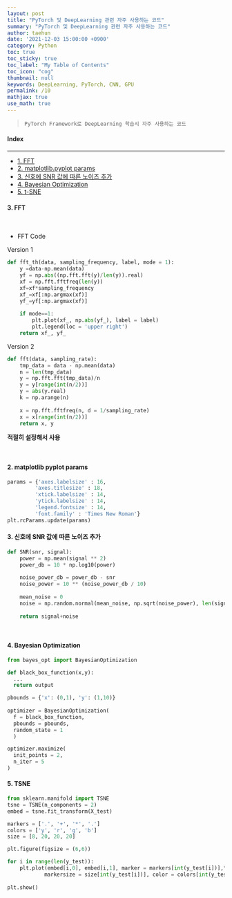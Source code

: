 ```yaml
---
layout: post
title: "PyTorch 및 DeepLearning 관련 자주 사용하는 코드"
summary: "PyTorch 및 DeepLearning 관련 자주 사용하는 코드"
author: taehun
date: '2021-12-03 15:00:00 +0900'
category: Python
toc: true
toc_sticky: true
toc_label: "My Table of Contents"
toc_icon: "cog"
thumbnail: null
keywords: DeepLearning, PyTorch, CNN, GPU
permalink: /10
mathjax: true
use_math: true
---
```


> `PyTorch Framework로 DeepLearning 학습시 자주 사용하는 코드 `

#### Index
---

- [1. FFT](#1-fft)
- [2. matplotlib.pyplot params](#2-matplotlib-pyplot-params)
- [3. 신호에 SNR 값에 따른 노이즈 추가](#3-신호에-snr-값에-따른-노이즈-추가)
- [4. Bayesian Optimization](#4-bayesian-optimization)
- [5. t-SNE](#5-tsne)


#### **3. FFT**
  
<br>
  
  - FFT Code

Version 1

```python
def fft_th(data, sampling_frequency, label, mode = 1):
    y =data-np.mean(data)
    yf = np.abs((np.fft.fft(y)/len(y)).real)
    xf = np.fft.fftfreq(len(y))
    xf=xf*sampling_frequency
    xf_=xf[:np.argmax(xf)]
    yf_=yf[:np.argmax(xf)]
    
    if mode==1:
        plt.plot(xf_, np.abs(yf_), label = label)
        plt.legend(loc = 'upper right')
    return xf_, yf_
```

Version 2

```python
def fft(data, sampling_rate):
    tmp_data = data - np.mean(data)
    n = len(tmp_data)
    y = np.fft.fft(tmp_data)/n
    y = y[range(int(n/2))]
    y = abs(y.real)
    k = np.arange(n)
    
    x = np.fft.fftfreq(n, d = 1/sampling_rate)
    x = x[range(int(n/2))]
    return x, y
```

   **적절히 설정해서 사용**

<br>

#### **2. matplotlib pyplot params**

```python
params = {'axes.labelsize' : 16,
         'axes.titlesize' : 18,
         'xtick.labelsize' : 14,
         'ytick.labelsize' : 14,
         'legend.fontsize' : 14,
         'font.family' : 'Times New Roman'}
plt.rcParams.update(params)
```

#### **3. 신호에 SNR 값에 따른 노이즈 추가**

```python
def SNR(snr, signal):
    power = np.mean(signal ** 2)
    power_db = 10 * np.log10(power)
    
    noise_power_db = power_db - snr
    noise_power = 10 ** (noise_power_db / 10)
    
    mean_noise = 0
    noise = np.random.normal(mean_noise, np.sqrt(noise_power), len(signal))
    
    return signal+noise
```

<br>

#### **4. Bayesian Optimization**

```python
from bayes_opt import BayesianOptimization

def black_box_function(x,y):
  ...
  return output
```

```python
pbounds = {'x': (0,1), 'y': (1,10)}
  
optimizer = BayesianOptimization(
  f = black_box_function,
  pbounds = pbounds,
  random_state = 1
  )
```

```python
optimizer.maximize(
  init_points = 2,
  n_iter = 5
)
```

#### **5. TSNE**

```python
from sklearn.manifold import TSNE
tsne = TSNE(n_components = 2)
embed = tsne.fit_transform(X_test)

markers = ['.', '+', '*', '.']
colors = ['y', 'r', 'g', 'b']
size = [8, 20, 20, 20]

plt.figure(figsize = (6,6))

for i in range(len(y_test)):
    plt.plot(embed[i,0], embed[i,1], marker = markers[int(y_test[i])],\
            markersize = size[int(y_test[i])], color = colors[int(y_test[i])])
    
plt.show()
```
